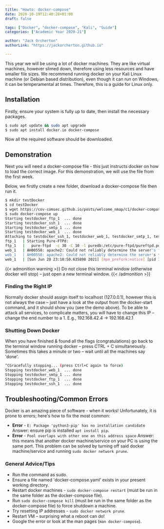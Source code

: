 ```yaml
---
title: "Howto: docker-compose"
date: 2020-10-19T12:40:28+01:00
draft: false

tags: ["Docker", "docker-compose", "Kali", "Guide"]
categories: ["Academic Year 2020-21"]

author: "Jack Orcherton" 
authorLink: "https://jackorcherton.github.io"

---
```


This year we will be using a lot of docker machines. They are like virtual machines, however slimed down, therefore using less resources and have smaller file sizes. We recommend running docker on your Kali Linux machine (or Debian based distribution), even though it can run on Windows, it can be temperamental at times. Therefore, this is a guide for Linux only.

## Installation
Firstly, ensure your system is fully up to date, then install the necessary packages.

```sh
$ sudo apt update && sudo apt upgrade
$ sudo apt install docker.io docker-compose
```

Now all the required software should be downloaded.

## Demonstration
Next you will need a docker-compose file - this just instructs docker on how to load the correct image. For this demonstration, we will use the file from the first week.

Below, we firstly create a new folder, download a docker-compose file then run it.

```sh
$ mkdir testDocker
$ cd testDocker
$ wget https://cov-comsec.github.io/posts/welcome_nmap/c1/docker-compose.yaml
$ sudo docker-compose up
Starting testdocker_ftp_1  ... done
Starting testdocker_ssh_1  ... done
Starting testdocker_smtp_1 ... done
Starting testdocker_web_1  ... done
Attaching to testdocker_ssh_1, testdocker_web_1, testdocker_smtp_1, testdocker_ftp_1
ftp_1   | Starting Pure-FTPd:
ftp_1   |   pure-ftpd  -c 30 -C 10 -l puredb:/etc/pure-ftpd/pureftpd.pdb -j -R -P localhost -p 30000:30059
web_1   | AH00558: apache2: Could not reliably determine the server's fully qualified domain name, using 192.168.42.3. Set the 'ServerName' directive globally to suppress this message
web_1   | AH00558: apache2: Could not reliably determine the server's fully qualified domain name, using 192.168.42.3. Set the 'ServerName' directive globally to suppress this message
web_1   | [Sun Jun 20 23:10:50.635898 2021] [mpm_prefork:notice] [pid 1] AH00163: Apache/2.4.25 (Debian) PHP/7.3.4 configured -- resuming normal operations
```
{{< admonition warning >}} 
Do not close this terminal window (otherwise docker will stop) – just open a new terminal 
window.
{{< /admonition >}}

### Finding the Right IP
Normally docker should assign itself to localhost (127.0.0.1), however this is not always the case – just have a look at the output from the docker-start command, and it should show you (see the demo above). To be able to attack all services, to complicate matters, you will have to change this IP – change the end number to a 1. E.g., 192.168.42.4 -> 192.168.42.1

### Shutting Down Docker
When you have finished & found all the flags (congratulations) go back to the terminal window running docker – press CTRL + C simultaneously. Sometimes this takes a minute or two – wait until all the machines say 'done'.

```sh
^CGracefully stopping... (press Ctrl+C again to force)
Stopping testdocker_web_1  ... done
Stopping testdocker_smtp_1 ... done
Stopping testdocker_ftp_1  ... done
Stopping testdocker_ssh_1  ... done
```

## Troubleshooting/Common Errors
Docker is an amazing piece of software - when it works! Unfortunately, it is prone to errors; here's how to fix the most common:
- **Error** - `E: Package 'python3-pip' has no installation candidate`
Answer: ensure pip is installed `apt install pip`.
- **Error** - `Pool overlaps with other one on this address space`
Answer: this means that another docker machine/service on your PC is using the same port. This problem can be solved by turning off said docker machine/service and running `sudo docker network prune`.

### General Advice/Tips
- Run the command as sudo.
- Ensure a file named 'docker-compose.yaml' exists in your present working directory.
- Restart docker machines - `sudo docker-compose restart` (must be run in the same folder as the docker-compose file).
- Run `sudo docker-compose kill` (must be run in the same folder as the docker-compose file) to force shutdown a machine.
- Try resetting IP addresses - `sudo docker network prune`.
- Restart VM – surprising what a reboot can do!
- Google the error or look at the man pages (`man docker-compose`).
